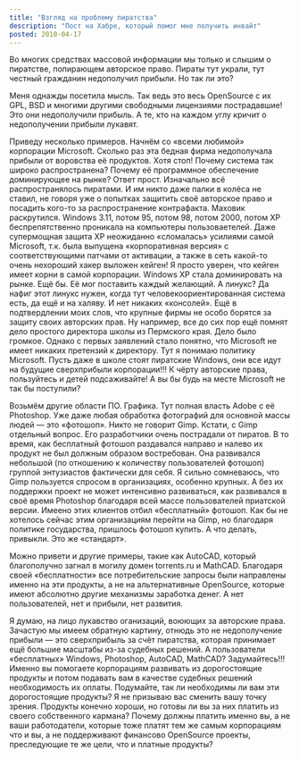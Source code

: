 ```yaml
---
title: "Взгляд на проблему пиратства"
description: "Пост на Хабре, который помог мне получить инвайт"
posted: 2010-04-17
---
```

Во многих средствах массовой информации мы только и слышим о пиратстве, попирающем авторское право. Пираты тут украли, тут честный гражданин недополучил прибыли. Но так ли это?

Меня однажды посетила мысль. Так ведь это весь OpenSource с их GPL, BSD и многими другими свободными лицензиями пострадавшие! Это они недополучили прибыль. А те, кто на каждом углу кричит о недополучении прибыли лукавят.

Приведу несколько примеров. Начнём со «всеми любимой» корпорации Microsoft. Сколько раз эта бедная фирма недополучала прибыли от воровства её продуктов. Хотя стоп! Почему система так широко распространена? Почему её программное обеспечение доминирующее на рынке? Ответ прост. Изначально всё распространялось пиратами. И им никто даже палки в колёса не ставил, не говоря уже о попытках защитить своё авторское право и посадить кого-то за распространение контрафакта. Маховик раскрутился. Windows 3.11, потом 95, потом 98, потом 2000, потом XP беспрепятственно проникала на компьютеры пользоваетелей. Даже супермощная защита XP неожиданно «сломалась» усилиями самой Microsoft, т.к. была выпущена «корпоративная версия» с соответствующими патчами от активации, а также в сеть какой-то очень нехороший хакер выложен кейген! Я просто уверен, что кейген имеет корни в самой корпорации. Windows XP стала доминировать на рынке. Ещё бы. Её мог поставить каждый желающий. А линукс? Да нафиг этот линукс нужен, когда тут человекоориентированная система есть, да ещё и на халяву. И нет никаких «консолей». Ещё в подтвердлении моих слов, что крупные фирмы не особо борятся за защиту своих авторских прав. Ну например, все до сих пор ещё помнят дело простого директора школы из Пермского края. Дело было громкое. Однако с первых заявлений стало понятно, что Microsoft не имеет никаких претензий к директору. Тут я понимаю политику Microsoft. Пусть даже в школе стоят пиратские Windows, они все идут на будущие сверхприбыли корпорации!!! К чёрту авторские права, пользуйтесь и детей подсаживайте! А вы бы будь на месте Microsoft не так бы поступили?

Возьмём другие области ПО. Графика. Тут полная власть Adobe с её Photoshop. Уже даже любая обработка фотографий для основной массы людей — это «фотошоп». Никто не говорит Gimp. Кстати, с Gimp отдельный вопрос. Его разработчики очень пострадали от пиратов. В то время, как бесплатный фотошоп раздавался направо и налево их продукт не был должным образом востребован. Она развивался небольшой (по отношению к количеству пользователей фотошоп) группой энтузиастов фактически для себя. Я сильно сомневаюсь, что Gimp пользуется спросом в организациях, особенно крупных. А без их поддержки проект не может интенсивно развиваться, как развивался в своё время Photoshop благодаря всей массе пользователей приатской версии. Имеено этих клиентов отбил «бесплатный» фотошоп. Как бы не хотелось сейчас этим организациям перейти на Gimp, но благодаря политике государства, пришлось фотошоп купить. А что делать, привыкли. Это же «стандарт».

Можно привети и другие примеры, такие как AutoCAD, который благополучно загнал в могилу домен torrents.ru и MathCAD. Благодаря своей «бесплатности» все потребительские запросы были направлены именно на эти продукты, а не на альтернативные OpenSource, которые имеют абсолютно другие механизмы заработка денег. А нет пользователей, нет и прибыли, нет развития.

Я думаю, на лицо лукавство оганизаций, воюющих за авторские права. Зачастую мы имеем обратную картину, отнюдь это не недополучение прибыли — это сверхприбыль за счёт пиратства, которая принимает ещё большие масштабы из-за судебных решений. А пользователи «бесплатных» Windows, Photoshop, AutoCAD, MathCAD? Задумайтесь!!! Именно вы помогаете корпорациям развивать из дорогостоящие продукты и потом подавать вам в качестве судебных решений необходимость их оплаты. Подумайте, так ли необходимы ли вам эти дорогостоящие продукты? Я не призываю вас сменить вашу точку зрения. Продукты конечно хороши, но готовы ли вы за них платить из своего собственного кармана? Почему должны платить именно вы, а не ваши работодатели, которые тоже платят тем же самым корпорациям что и вы, а не поддерживают финансово OpenSource проекты, преследующие те же цели, что и платные продукты?
